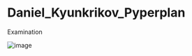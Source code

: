 # Daniel_Kyunkrikov_Pyperplan
Examination




![image](https://github.com/user-attachments/assets/8a97bfd8-dafd-4aac-a619-76575fba660a)
